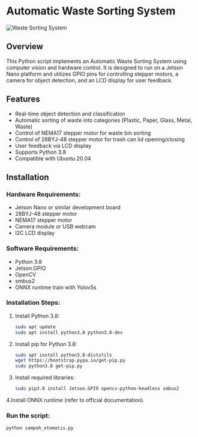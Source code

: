 # Automatic Waste Sorting System

![Waste Sorting System](![nvidia-jetson-nano-developer-kit-b01-442355](https://github.com/raihannisn/JetsonNano/assets/137723185/4af8bfce-c430-49e1-a711-37faca2b49c6)
)

## Overview

This Python script implements an Automatic Waste Sorting System using computer vision and hardware control. It is designed to run on a Jetson Nano platform and utilizes GPIO pins for controlling stepper motors, a camera for object detection, and an LCD display for user feedback.

## Features

- Real-time object detection and classification
- Automatic sorting of waste into categories (Plastic, Paper, Glass, Metal, Waste)
- Control of NEMA17 stepper motor for waste bin sorting
- Control of 28BYJ-48 stepper motor for trash can lid opening/closing
- User feedback via LCD display
- Supports Python 3.8
- Compatible with Ubuntu 20.04

## Installation

### Hardware Requirements:

- Jetson Nano or similar development board
- 28BYJ-48 stepper motor
- NEMA17 stepper motor
- Camera module or USB webcam
- I2C LCD display

### Software Requirements:

- Python 3.8
- Jetson.GPIO
- OpenCV
- smbus2
- ONNX runtime train with Yolov5s

### Installation Steps:

1. Install Python 3.8:
   ```bash
   sudo apt update
   sudo apt install python3.8 python3.8-dev

2. Install pip for Python 3.8:
   ```bash
   sudo apt install python3.8-distutils
   wget https://bootstrap.pypa.io/get-pip.py
   sudo python3.8 get-pip.py

3. Install required libraries:
   ```bash
   sudo pip3.8 install Jetson.GPIO opencv-python-headless smbus2

4.Install ONNX runtime (refer to official documentation).

### Run the script:
```bash
python sampah_otomatis.py
